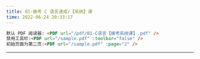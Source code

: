 ```yaml
---
title: 01-蜂考 C 语言速成/【系统】课
time: 2022-06-24 20:33:17
---
```


```markdown
默认 PDF 阅读器: <PDF url="/pdf/01-C语言【蜂考系统课】.pdf" />
禁用工具栏:<PDF url="/sample.pdf" :toolbar="false" />
初始页面为第二页:<PDF url="/sample.pdf" :page="2" />
```

<PDF url="/pdf/01-C语言【蜂考系统课】.pdf" />

---

<PDF url="/pdf/02-C语言【蜂考速成课】.pdf" />

